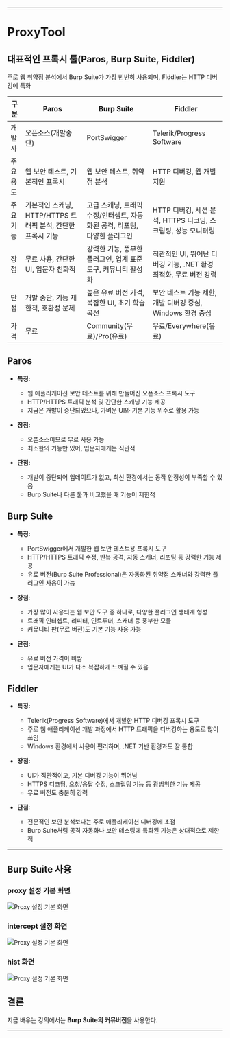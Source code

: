 <hr />

# ProxyTool

## 대표적인 프록시 툴(Paros, Burp Suite, Fiddler)
주로 웹 취약점 분석에서 Burp Suite가 가장 빈번히 사용되며, Fiddler는 HTTP 디버깅에 특화

|구분|Paros|Burp Suite|Fiddler|
|---|---|---|---|
|개발사|오픈소스(개발중단)|PortSwigger|Telerik/Progress Software|
|주요용도|웹 보안 테스트, 기본적인 프록시|웹 보안 테스트, 취약점 분석|HTTP 디버깅, 웹 개발 지원|
|주요기능|기본적인 스캐닝, HTTP/HTTPS 트래픽 분석, 간단한 프록시 기능|고급 스캐닝, 트래픽 수정/인터셉트, 자동화된 공격, 리포팅, 다양한 플러그인|HTTP 디버깅, 세션 분석, HTTPS 디코딩, 스크립팅, 성능 모니터링|
|장점|무료 사용, 간단한 UI, 입문자 친화적|강력한 기능, 풍부한 플러그인, 업계 표준 도구, 커뮤니티 활성화|직관적인 UI, 뛰어난 디버깅 기능, .NET 환경 최적화, 무료 버전 강력|
|단점|개발 중단, 기능 제한적, 호환성 문제|높은 유료 버전 가격, 복잡한 UI, 초기 학습곡선|보안 테스트 기능 제한, 개발 디버깅 중심, Windows 환경 중심|
|가격|무료|Community(무료)/Pro(유료)|무료/Everywhere(유료)|

## Paros
- **특징:**
    - 웹 애플리케이션 보안 테스트를 위해 만들어진 오픈소스 프록시 도구
    - HTTP/HTTPS 트래픽 분석 및 간단한 스캐닝 기능 제공
    - 지금은 개발이 중단되었으나, 가벼운 UI와 기본 기능 위주로 활용 가능

- **장점:**
    - 오픈소스이므로 무료 사용 가능
    - 최소한의 기능만 있어, 입문자에게는 직관적

- **단점:**
    - 개발이 중단되어 업데이트가 없고, 최신 환경에서는 동작 안정성이 부족할 수 있음
    - Burp Suite나 다른 툴과 비교했을 때 기능이 제한적

## Burp Suite
- **특징:**
    - PortSwigger에서 개발한 웹 보안 테스트용 프록시 도구
    - HTTP/HTTPS 트래픽 수정, 반복 공격, 자동 스캐너, 리포팅 등 강력한 기능 제공
    - 유료 버전(Burp Suite Professional)은 자동화된 취약점 스캐너와 강력한 플러그인 사용이 가능

- **장점:**
    - 가장 많이 사용되는 웹 보안 도구 중 하나로, 다양한 플러그인 생태계 형성
    - 트래픽 인터셉트, 리피터, 인트루더, 스캐너 등 풍부한 모듈
    - 커뮤니티 판(무료 버전)도 기본 기능 사용 가능

- **단점:**
    - 유료 버전 가격이 비쌈
    - 입문자에게는 UI가 다소 복잡하게 느껴질 수 있음

## Fiddler
- **특징:**
    - Telerik(Progress Software)에서 개발한 HTTP 디버깅 프록시 도구
    - 주로 웹 애플리케이션 개발 과정에서 HTTP 트래픽을 디버깅하는 용도로 많이 쓰임
    - Windows 환경에서 사용이 편리하며, .NET 기반 환경과도 잘 통합

- **장점:**
    - UI가 직관적이고, 기본 디버깅 기능이 뛰어남
    - HTTPS 디코딩, 요청/응답 수정, 스크립팅 기능 등 광범위한 기능 제공
    - 무료 버전도 충분히 강력

- **단점:**
    - 전문적인 보안 분석보다는 주로 애플리케이션 디버깅에 초점
    - Burp Suite처럼 공격 자동화나 보안 테스팅에 특화된 기능은 상대적으로 제한적

---

## Burp Suite 사용
### proxy 설정 기본 화면
![Proxy 설정 기본 화면](https://jeongmooon.github.io/img/study/4-WEEK/proxy-tool/burp-proxy.png)

### intercept 설정 화면
![Proxy 설정 기본 화면](https://jeongmooon.github.io/img/study/4-WEEK/proxy-tool/burp-proxy-intercept.png)

### hist 화면
![Proxy 설정 기본 화면](https://jeongmooon.github.io/img/study/4-WEEK/proxy-tool/burp-proxy-hist.png)

## 결론
지금 배우는 강의에서는 **Burp Suite의 커뮤버전**을 사용한다.

<hr />